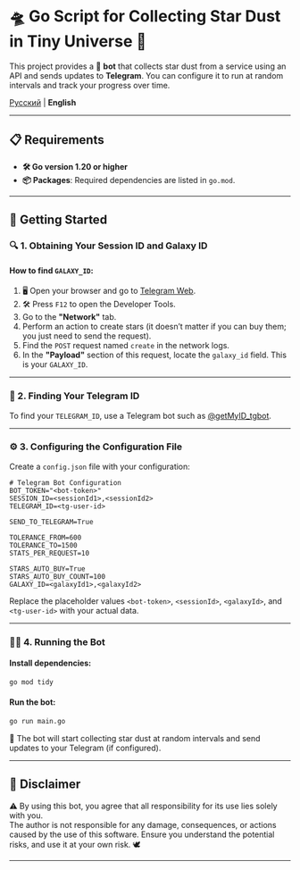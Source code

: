 # 🛸 Go Script for Collecting Star Dust in Tiny Universe 🌌

This project provides a 🚀 **bot** that collects star dust from a service using an API and sends updates to **Telegram**. You can configure it to run at random intervals and track your progress over time.

[Русский](README_RU.md) | **English**

---

## 📋 Requirements

- **🛠️ Go version 1.20 or higher**
- **📦 Packages**: Required dependencies are listed in `go.mod`.

---

## 🚀 Getting Started

### 🔍 1. Obtaining Your Session ID and Galaxy ID

#### How to find `GALAXY_ID`:
1. 🖥️ Open your browser and go to [Telegram Web](https://web.telegram.org).
2. 🛠️ Press `F12` to open the Developer Tools.
3. Go to the **"Network"** tab.
4. Perform an action to create stars (it doesn’t matter if you can buy them; you just need to send the request).
5. Find the `POST` request named `create` in the network logs.
6. In the **"Payload"** section of this request, locate the `galaxy_id` field. This is your `GALAXY_ID`.

---

### 🔎 2. Finding Your Telegram ID

To find your `TELEGRAM_ID`, use a Telegram bot such as [@getMyID_tgbot](https://t.me/getMyID_tgbot).

---

### ⚙️ 3. Configuring the Configuration File

Create a `config.json` file with your configuration:

```dotenv
# Telegram Bot Configuration
BOT_TOKEN="<bot-token>"
SESSION_ID=<sessionId1>,<sessionId2>
TELEGRAM_ID=<tg-user-id>

SEND_TO_TELEGRAM=True

TOLERANCE_FROM=600
TOLERANCE_TO=1500
STATS_PER_REQUEST=10

STARS_AUTO_BUY=True
STARS_AUTO_BUY_COUNT=100
GALAXY_ID=<galaxyId1>,<galaxyId2>
```

Replace the placeholder values `<bot-token>`, `<sessionId>`, `<galaxyId>`, and `<tg-user-id>` with your actual data.

---

### 🏃‍♂️ 4. Running the Bot

#### Install dependencies:
```bash
go mod tidy
```

#### Run the bot:
```bash
go run main.go
```

🎉 The bot will start collecting star dust at random intervals and send updates to your Telegram (if configured).

---

## 🛑 Disclaimer

⚠️ By using this bot, you agree that all responsibility for its use lies solely with you.  
The author is not responsible for any damage, consequences, or actions caused by the use of this software. Ensure you understand the potential risks, and use it at your own risk. 🕊️

---